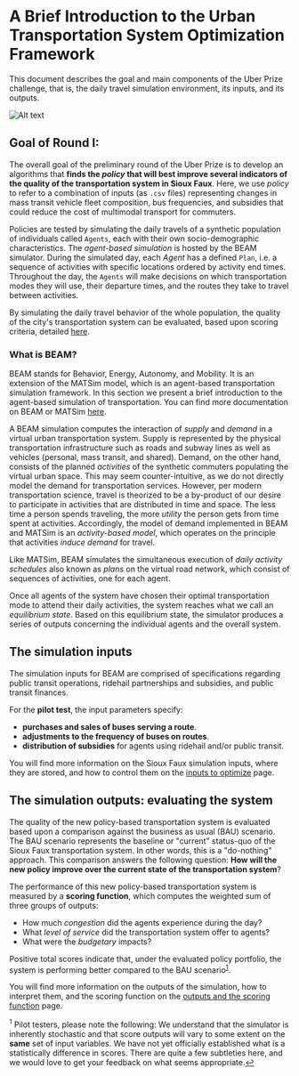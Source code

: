 # A Brief Introduction to the Urban Transportation System Optimization Framework

This document describes the goal and main components of the Uber Prize challenge, that is, the daily travel simulation environment, its inputs, and its outputs.

![Alt text](https://github.com/vgolfier/Uber-Prize-Starter-Kit/blob/master/Images/Simulation_Framework.png)

## Goal of Round I:

The overall goal of the preliminary round of the Uber Prize is to develop an algorithms that **finds the *policy* that will best improve several indicators of the quality of the transportation system in Sioux Faux**. Here, we use *policy* to refer to a combination of inputs (as `.csv` files) representing changes in mass transit vehicle fleet composition, bus frequencies, and subsidies that could reduce the cost of multimodal transport for commuters.

Policies are tested by simulating the daily travels of a synthetic population of individuals called `Agents`, each with their own socio-demographic characteristics. The *agent-based simulation* is hosted by the BEAM simulator. During the simulated day, each *Agent* has a defined `Plan`, i.e. a sequence of activities with specific locations ordered by activity end times. Throughout the day, the `Agents` will make decisions on which transportation modes they will use, their departure times, and the routes they take to travel between activities. 

By simulating the daily travel behavior of the whole population, the quality of the city's transportation system can be evaluated, based upon scoring criteria, detailed [here](https://github.com/vgolfier/Uber-Prize-Starter-Kit/blob/master/docs/Understanding_the_outputs_and_the%20scoring_function.md).

### What is BEAM?

BEAM stands for Behavior, Energy, Autonomy, and Mobility. It is an extension of the MATSim model, which is an agent-based transportation simulation framework. In this section we present a brief introduction to the agent-based simulation of transportation. You can find more documentation on BEAM or MATSim [here](https://beam.readthedocs.io/en/latest/about.html#overview). 


A BEAM simulation computes the interaction of *supply* and *demand* in a virtual urban transportation system. Supply is represented by the physical transportation infrastructure such as roads and subway lines as well as vehicles (personal, mass transit, and shared). Demand, on the other hand, consists of the planned *activities* of the synthetic commuters populating the virtual urban space. This may seem counter-intuitive, as we do not directly model the demand for transportation services. However, per modern transportation science, travel is theorized to be a by-product of our desire to participate in activities that are distributed in time and space. The less time a person spends traveling, the more *utility* the person gets from time spent at activities. Accordingly, the model of demand implemented in BEAM and MATSim is an *activity-based model*, which operates on the principle that activities *induce demand* for travel. 

Like MATSim, BEAM simulates the simultaneous execution of *daily activity schedules* also known as *plans* on the virtual road network, which consist of sequences of activities, one for each agent.  

Once all agents of the system have chosen their optimal transportation mode to attend their daily activities, the system reaches what we call an *equilibrium state*. Based on this equilibrium state, the simulator produces a series of outputs concerning the individual agents and the overall system. 


## The simulation inputs

The simulation inputs for BEAM are comprised of specifications regarding public transit operations, ridehail partnerships and subsidies, and public transit finances.

For the **pilot test**, the input parameters specify:
* **purchases and sales of buses serving a route**.
* **adjustments to the frequency of buses on routes**.
* **distribution of subsidies** for agents using ridehail and/or public transit.

You will find more information on the Sioux Faux simulation inputs, where they are stored, and how to control them on the [inputs to optimize](https://github.com/vgolfier/Uber-Prize-Starter-Kit/blob/master/docs/Which-inputs-should-I-optimize.md) page.



## The simulation outputs: evaluating the system 


The quality of the new policy-based transportation system is evaluated based upon a comparison against the business as usual (BAU) scenario. The BAU scenario represents the baseline or "current" status-quo of the Sioux Faux transportation system. In other words, this is a "do-nothing" approach. This comparison answers the following question: **How will the new policy improve over the current state of the transportation system**?

The performance of this new policy-based transportation system is measured by a **scoring function**, which computes the weighted sum of three groups of outputs:

* How much *congestion* did the agents experience during the day? 
* What *level of service* did the transportation system offer to agents? 
* What were the *budgetary* impacts?

Positive total scores indicate that, under the evaluated policy portfolio, the system is performing better compared to the BAU scenario<sup id="a1">[1](#f1)</sup>.


You will find more information on the outputs of the simulation, how to interpret them, and the scoring function on the [outputs and the scoring function](https://github.com/vgolfier/Uber-Prize-Starter-Kit/blob/master/docs/Understanding_the_outputs_and_the%20scoring_function.md) page.

<sup id="f1">1</sup> Pilot testers, please note the following: We understand that the simulator is inherently stochastic and that score outputs will vary to some extent on the **same** set of input variables. We have not yet officially established what is a statistically difference in scores. There are quite a few subtleties here, and we would love to get your feedback on what seems appropriate.[↩](#a1)
